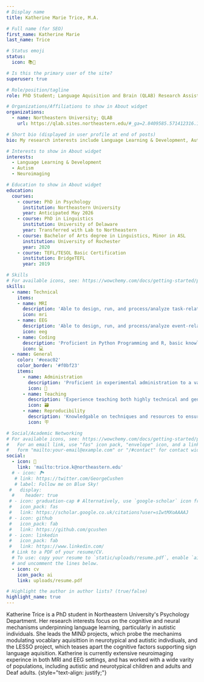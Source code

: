 ```yaml
---
# Display name
title: Katherine Marie Trice, M.A.

# Full name (for SEO)
first_name: Katherine Marie
last_name: Trice

# Status emoji
status:
  icon: 📚🦉

# Is this the primary user of the site?
superuser: true

# Role/position/tagline
role: PhD Student; Language Aquisition and Brain (QLAB) Research Assistant

# Organizations/Affiliations to show in About widget
organizations:
  - name: Northeastern University; QLAB
    url: https://qlab.sites.northeastern.edu/#_ga=2.8409585.571412316.1650246526-84210120.1642517980

# Short bio (displayed in user profile at end of posts)
bio: My research interests include Language Learning & Development, Autism, and Neuroimaging

# Interests to show in About widget
interests:
  - Language Learning & Development
  - Autism
  - Neuroimaging

# Education to show in About widget
education:
  courses:
    - course: PhD in Psychology
      institution: Northeastern University
      year: Anticipated May 2026
    - course: PhD in Linguistics
      institution: University of Delaware	
      year: Transferred with Lab to Northeastern
    - course: Bachelor of Arts degree in Linguistics, Minor in ASL
      institution: University of Rochester
      year: 2020
    - course: TEFL/TESOL Basic Certification 
      institution: BridgeTEFL
      year: 2019

# Skills
# For available icons, see: https://wowchemy.com/docs/getting-started/page-builder/#icons
skills:
  - name: Technical
    items:
    - name: MRI
      description: 'Able to design, run, and process/analyze task-related contrast activation, multi-voxel pattern analyses, and diffusion tensor imaging'
      icon: mri
    - name: EEG
      description: 'Able to design, run, and process/analyze event-related potential, frequency power and oscillations, micro-states'
      icon: eeg
    - name: Coding
      description: 'Proficient in Python Programming and R, basic knowledge of Bash, Matlab, and Web Design'
      icon: 💻
  - name: General
    color: '#eeac02'
    color_border: '#f0bf23'
    items:
      - name: Administration
        description: 'Proficient in experimental administration to a variety of populations, including children, autistic, and Deaf individuals'
        icon: 👥
      - name: Teaching
        description: 'Experience teaching both highly technical and general material to small groups'
        icon: 🗃
      - name: Reproducibility
        description: 'Knowledgable on techniques and resources to ensure that data, especially neuroimaging data, is reproducible'
        icon: 🪧

# Social/Academic Networking
# For available icons, see: https://wowchemy.com/docs/getting-started/page-builder/#icons
#   For an email link, use "fas" icon pack, "envelope" icon, and a link in the
#   form "mailto:your-email@example.com" or "/#contact" for contact widget.
social:
  - icon: 📧 
    link: 'mailto:trice.k@northeastern.edu'
  # - icon: 🏞️
   # link: https://twitter.com/GeorgeCushen
   # label: Follow me on Blue Sky!
 #   display:
  #    header: true
 # - icon: graduation-cap # Alternatively, use `google-scholar` icon from `ai` icon pack
 #   icon_pack: fas
 #   link: https://scholar.google.co.uk/citations?user=sIwtMXoAAAAJ
 # - icon: github
 #   icon_pack: fab
 #   link: https://github.com/gcushen
 # - icon: linkedin
 #   icon_pack: fab
 #   link: https://www.linkedin.com/
  # Link to a PDF of your resume/CV.
  # To use: copy your resume to `static/uploads/resume.pdf`, enable `ai` icons in `params.yaml`,
  # and uncomment the lines below.
  - icon: cv
    icon_pack: ai
    link: uploads/resume.pdf

# Highlight the author in author lists? (true/false)
highlight_name: true
---
```


Katherine Trice is a PhD student in Northeastern University's Psychology Department. Her research interests focus on the cognitive and neural mechanisms underpinning language learning, particularly in autistic individuals. She leads the MIND projects, which probe the mechanims modulating vocablary aquisittion in neurotypical and autistic indivdiuals, and the LESSO project, which teases apart the cognitive factors supporting sign language aquisition. Katherine is currently extensive neuroimaging experince in both MRI and EEG settings, and has worked with a wide varity of populations, including autistic and neurotypical children and adults and Deaf adults.
{style="text-align: justify;"}
